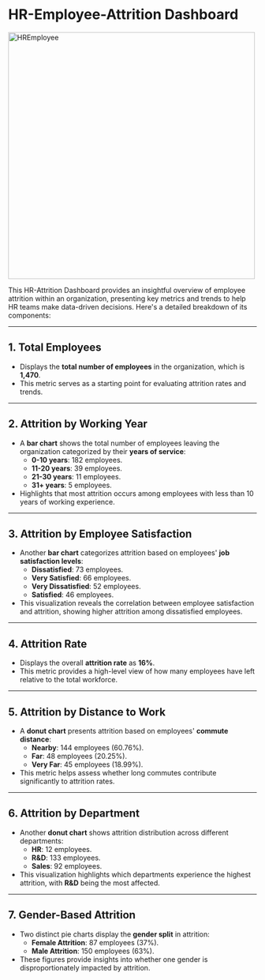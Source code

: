 # HR-Employee-Attrition Dashboard
<img src="https://github.com/user-attachments/assets/ebf3a614-69b4-47a6-aba8-3e788a767064" alt="HREmployee" width="500">

This HR-Attrition Dashboard provides an insightful overview of employee attrition within an organization, presenting key metrics and trends to help HR teams make data-driven decisions. Here's a detailed breakdown of its components:

---

## **1. Total Employees**
- Displays the **total number of employees** in the organization, which is **1,470**. 
- This metric serves as a starting point for evaluating attrition rates and trends.

---

## **2. Attrition by Working Year**
- A **bar chart** shows the total number of employees leaving the organization categorized by their **years of service**:
  - **0-10 years**: 182 employees.
  - **11-20 years**: 39 employees.
  - **21-30 years**: 11 employees.
  - **31+ years**: 5 employees.
- Highlights that most attrition occurs among employees with less than 10 years of working experience.

---

## **3. Attrition by Employee Satisfaction**
- Another **bar chart** categorizes attrition based on employees' **job satisfaction levels**:
  - **Dissatisfied**: 73 employees.
  - **Very Satisfied**: 66 employees.
  - **Very Dissatisfied**: 52 employees.
  - **Satisfied**: 46 employees.
- This visualization reveals the correlation between employee satisfaction and attrition, showing higher attrition among dissatisfied employees.

---

## **4. Attrition Rate**
- Displays the overall **attrition rate** as **16%**.
- This metric provides a high-level view of how many employees have left relative to the total workforce.

---

## **5. Attrition by Distance to Work**
- A **donut chart** presents attrition based on employees' **commute distance**:
  - **Nearby**: 144 employees (60.76%).
  - **Far**: 48 employees (20.25%).
  - **Very Far**: 45 employees (18.99%).
- This metric helps assess whether long commutes contribute significantly to attrition rates.

---

## **6. Attrition by Department**
- Another **donut chart** shows attrition distribution across different departments:
  - **HR**: 12 employees.
  - **R&D**: 133 employees.
  - **Sales**: 92 employees.
- This visualization highlights which departments experience the highest attrition, with **R&D** being the most affected.

---

## **7. Gender-Based Attrition**
- Two distinct pie charts display the **gender split** in attrition:
  - **Female Attrition**: 87 employees (37%).
  - **Male Attrition**: 150 employees (63%).
- These figures provide insights into whether one gender is disproportionately impacted by attrition.
